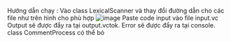 Hướng dẫn chạy :
Vào class LexicalScanner và thay đổi đường dẫn cho các file như trên hình cho phù hợp
![image](https://user-images.githubusercontent.com/47035404/162475619-8b5c6919-b386-4e7f-af4f-e34da4a03f9b.png)
Paste code input vào file input.vc
Output sẽ được đẩy ra tại output.vctok.
Error sẽ được đẩy ra tại console.
class CommentProcess có thể bỏ 
